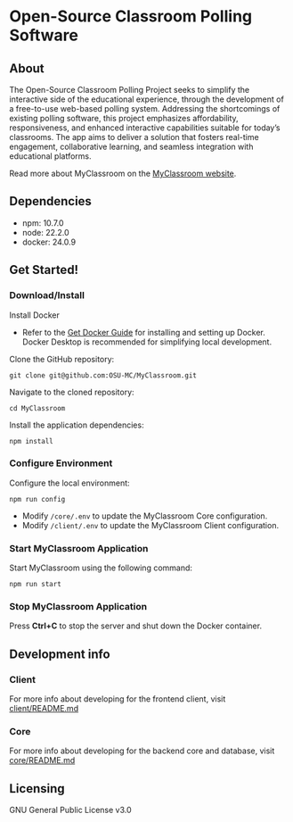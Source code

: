 # Open-Source Classroom Polling Software
## About
The Open-Source Classroom Polling Project seeks to simplify the interactive side of the educational experience, through the development of a free-to-use web-based polling system. Addressing the shortcomings of existing polling software, this project emphasizes affordability, responsiveness, and enhanced interactive capabilities suitable for today’s classrooms. The app aims to deliver a solution that fosters real-time engagement, collaborative learning, and seamless integration with educational platforms.

Read more about MyClassroom on the [MyClassroom website](https://osu-mc.github.io).

## Dependencies
- npm: 10.7.0
- node: 22.2.0
- docker: 24.0.9

## Get Started!
### Download/Install
Install Docker
- Refer to the [Get Docker Guide](https://docs.docker.com/get-docker/) for installing and setting up Docker. Docker Desktop is recommended for simplifying local development.

Clone the GitHub repository:
```
git clone git@github.com:OSU-MC/MyClassroom.git
```

Navigate to the cloned repository:
```
cd MyClassroom
```

Install the application dependencies:
```
npm install
```

### Configure Environment
Configure the local environment:
```
npm run config
```

- Modify `/core/.env` to update the MyClassroom Core configuration.
- Modify `/client/.env` to update the MyClassroom Client configuration.

### Start MyClassroom Application
Start MyClassroom using the following command:
```
npm run start
```

### Stop MyClassroom Application
Press **Ctrl+C** to stop the server and shut down the Docker container.

## Development info
### Client
For more info about developing for the frontend client, visit [client/README.md](https://github.com/OSU-MC/MyClassroom/tree/main/client)

### Core
For more info about developing for the backend core and database, visit [core/README.md](https://github.com/OSU-MC/MyClassroom/tree/main/core)

## Licensing
GNU General Public License v3.0

